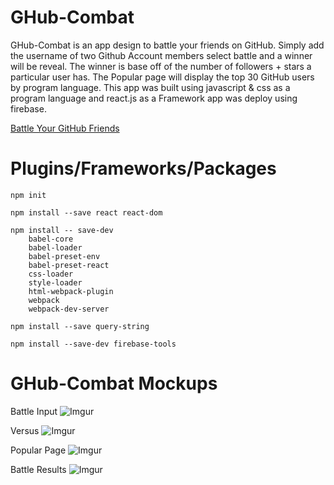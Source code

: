 # GHub-Combat

GHub-Combat is an app design to battle your friends on GitHub. Simply add the username of two Github Account members select battle and a winner will be reveal. The winner is base off of the number of followers + stars a particular user has. The Popular page will display the top 30 GitHub users by program language. This app was built using javascript & css as a program language and react.js as a Framework app was deploy using firebase.

[Battle Your GitHub  Friends](https://ghub-combat.firebaseapp.com)

# Plugins/Frameworks/Packages
```
npm init
```

```
npm install --save react react-dom
```
```
npm install -- save-dev
    babel-core
    babel-loader
    babel-preset-env
    babel-preset-react
    css-loader
    style-loader
    html-webpack-plugin
    webpack
    webpack-dev-server
 ```
 ```
 npm install --save query-string
 ```
 ```
 npm install --save-dev firebase-tools
 ```

# GHub-Combat Mockups

Battle Input
![Imgur](https://i.imgur.com/2meplla.png)

Versus 
![Imgur](https://i.imgur.com/IbtEtN9.png)

Popular Page
![Imgur](https://i.imgur.com/ar1Lh2F.png)

Battle Results 
![Imgur](https://i.imgur.com/JhuINqS.png)
